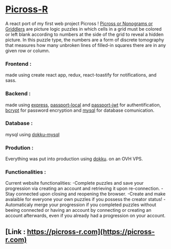 # [Picross-R](https://picross-r.com)

A react port of my first web project Picross ! 
[Picross or Nonograms or Griddlers](https://en.wikipedia.org/wiki/Nonogram) are picture logic puzzles in which cells in a grid must be colored or left blank according to numbers at the side of the grid to reveal a hidden picture. In this puzzle type, the numbers are a form of discrete tomography that measures how many unbroken lines of filled-in squares there are in any given row or column.

### Frontend :
made using create react app, redux, react-toastify for notifications, and sass.

### Backend :
made using [express](https://github.com/expressjs/express), [passport-local](https://github.com/jaredhanson/passport-local) and [passport-jwt](https://github.com/mikenicholson/passport-jwt) for authentification, [bcrypt](https://www.npmjs.com/package/bcrypt) for password encryption
and [mysql](https://www.npmjs.com/package/mysql) for database comunication.

### Database :
mysql using [dokku-mysql](https://github.com/dokku/dokku-mysql)

### Prodution :
Everything was put into production using [dokku](https://github.com/dokku/dokku). on an OVH VPS.

### Functionalities :
Current website functionalities: 
  -Complete puzzles and save your progression via creating an account and retrieving it upon re-connection.
  -Stay connected upon closing and reopening the browser.
  -Create and make avalaible for everyone your own puzzles if you possess the creator status! 
  -Automaticaly merge your progression if you completed puzzles without beeing connected or having an account by connecting or creating an account afterwards, even if you already had a progression on your account. 

##  [Link : https://picross-r.com](https://picross-r.com)

